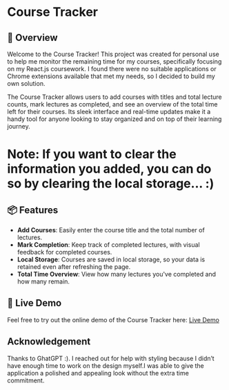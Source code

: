 # Course Tracker  

## 🚀 Overview  

Welcome to the Course Tracker! This project was created for personal use to help me monitor the remaining time for my courses, specifically focusing on my React.js coursework. I found there were no suitable applications or Chrome extensions available that met my needs, so I decided to build my own solution.  

The Course Tracker allows users to add courses with titles and total lecture counts, mark lectures as completed, and see an overview of the total time left for their courses. Its sleek interface and real-time updates make it a handy tool for anyone looking to stay organized and on top of their learning journey.

# Note: If you want to clear the information you added, you can do so by clearing the local storage... :)

## 📦 Features  

- **Add Courses**: Easily enter the course title and the total number of lectures.  
- **Mark Completion**: Keep track of completed lectures, with visual feedback for completed courses.  
- **Local Storage**: Courses are saved in local storage, so your data is retained even after refreshing the page.  
- **Total Time Overview**: View how many lectures you've completed and how many remain.  

## 🔗 Live Demo  

Feel free to try out the online demo of the Course Tracker here: [Live Demo](#)  

## Acknowledgement
Thanks to GhatGPT :). I reached out for help with styling because I didn’t have enough time to work on the design myself.I was able to give the application a polished and appealing look without the extra time commitment.
